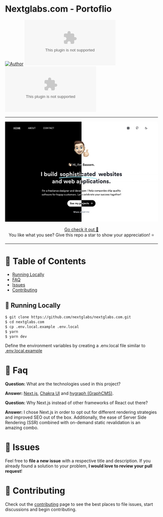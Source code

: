 # Nextglabs.com - Portoflio

[![Author](https://img.shields.io/badge/author-nextglabs-9AECFA?style=flat-square)](https://github.com/nextglabs)
[![Languages](https://img.shields.io/github/languages/count/nextglabs/nextglabs.com?color=%239AECFA&style=flat-square)](#)
[![Stars](https://img.shields.io/github/stars/nextglabs/nextglabs.com?color=9AECFA&style=flat-square)](https://github.com/nextglabs/nextglabs.com/stargazers)

---

<p align="center">
   <img src="./.github/assets/og-github-nextglabs.jpg" width="1280"/>
</p>

<p align="center">
   <a href="https://nextglabs.com">Go check it out 🎉</a><br />
   You like what you see? Give this repo a star to show your appreciation! ⭐
</p>

---

# :pushpin: Table of Contents

- [Running Locally](#construction_worker-running-locally)
- [FAQ](#postbox-faq)
- [Issues](#bug-issues)
- [Contributing](#tada-contributing)

## :construction_worker: Running Locally

```shell
$ git clone https://github.com/nextglabs/nextglabs.com.git
$ cd nextglabs.com
$ cp .env.local.example .env.local
$ yarn
$ yarn dev
```

Define the environment variables by creating a .env.local file similar to [.env.local.example](https://github.com/nextglabs/nextglabs.com/blob/master/.env.local.example)

# :postbox: Faq

**Question:** What are the technologies used in this project?

**Answer:** [Next.js](https://nextjs.org/), [Chakra UI](https://chakra-ui.com/) and [hygraph (GraphCMS)](https://graphcms.com/).

**Question:** Why Next.js instead of other frameworks of React out there?

**Answer:** I chose Next.js in order to opt out for different rendering strategies and improved SEO out of the box. Additionally, the ease of Server Side Rendering (SSR) combined with on-demand static revalidation is an amazing combo.

# :bug: Issues

Feel free to **file a new issue** with a respective title and description. If you already found a solution to your problem, **I would love to review your pull request**!

# :tada: Contributing

Check out the [contributing](https://github.com/nextglabs/nextglabs.com/blob/master/CONTRIBUTING.md) page to see the best places to file issues, start discussions and begin contributing.
